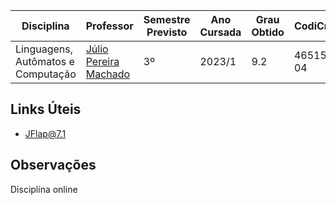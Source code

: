 | Disciplina | Professor | Semestre Previsto | Ano Cursada | Grau Obtido | CodiCred | Carga Horária |
| --- | --- | --- | --- | --- | --- | --- |
| Linguagens, Autômatos e Computação | [Júlio Pereira Machado](https://www.linkedin.com/in/j%C3%BAlio-pereira-machado-282ba613/) | 3º | 2023/1 | 9.2 | 46515-04 | 60 |

## Links Úteis

- [JFlap@7.1](https://www.jflap.org/jflaptmp/)

## Observações

Disciplina online
